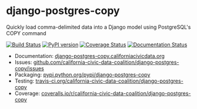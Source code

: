 # django-postgres-copy

Quickly load comma-delimited data into a Django model using PostgreSQL's COPY command

[![Build Status](https://travis-ci.org/california-civic-data-coalition/django-postgres-copy.png?branch=master)](https://travis-ci.org/california-civic-data-coalition/django-postgres-copy)
[![PyPI version](https://badge.fury.io/py/django-postgres-copy.png)](http://badge.fury.io/py/django-postgres-copy)
[![Coverage Status](https://coveralls.io/repos/california-civic-data-coalition/django-postgres-copy/badge.png?branch=master)](https://coveralls.io/r/california-civic-data-coalition/django-postgres-copy?branch=master)
[![Documentation Status](https://readthedocs.org/projects/django-postgres-copy/badge/?version=latest)](https://readthedocs.org/projects/django-postgres-copy/?badge=latest)

* Documentation: [django-postgres-copy.californiacivicdata.org](http://django-postgres-copy.californiacivicdata.org)
* Issues: [github.com/california-civic-data-coalition/django-postgres-copy/issues](https://github.com/california-civic-data-coalition/django-postgres-copy/issues)
* Packaging: [pypi.python.org/pypi/django-postgres-copy](https://pypi.python.org/pypi/django-postgres-copy)
* Testing: [travis-ci.org/california-civic-data-coalition/django-postgres-copy](https://travis-ci.org/california-civic-data-coalition/django-postgres-copy)
* Coverage: [coveralls.io/r/california-civic-data-coalition/django-postgres-copy](https://coveralls.io/r/california-civic-data-coalition/django-postgres-copy)
